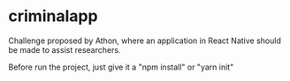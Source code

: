# criminalapp
Challenge proposed by Athon, where an application in React Native should be made to assist researchers.

Before run the project, just give it a "npm install" or "yarn init"

